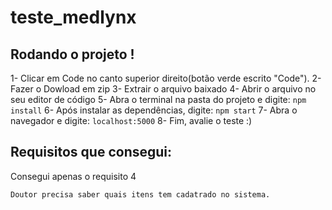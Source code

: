 # teste_medlynx

## Rodando o projeto !
1- Clicar em Code no canto superior direito(botão verde escrito "Code").
2- Fazer o Dowload em zip
3- Extrair o arquivo baixado
4- Abrir o arquivo no seu editor de código
5- Abra o terminal na pasta do projeto e digite: `npm install`
6- Após instalar as dependências, digite: `npm start`
7- Abra o navegador e digite: `localhost:5000`
8- Fim, avalie o teste :)

## Requisitos que consegui:
Consegui apenas o requisito 4

    Doutor precisa saber quais itens tem cadatrado no sistema.
